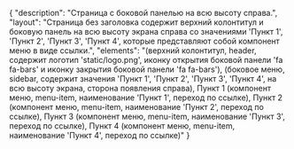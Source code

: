 {
"description": "Страница с боковой панелью на всю высоту справа.",
"layout": "Страница без заголовка содержит верхний колонтитул и боковую панель на всю высоту экрана справа со значениями 'Пункт 1', 'Пункт 2', 'Пункт 3', 'Пункт 4', которые представляют собой компонент меню в виде ссылки.",
"elements": "(верхний колонтитул, header, содержит логотип 'static/logo.png', иконку открытия боковой панели 'fa fa-bars' и иконку закрытия боковой панели 'fa fa-bars'),
(боковое меню, sidebar, содержит значения 'Пункт 1', 'Пункт 2', 'Пункт 3', 'Пункт 4', на всю высоту экрана, сторона появления справа),
Пункт 1 (компонент меню, menu-item, наименование 'Пункт 1', переход по ссылке),
Пункт 2 (компонент меню, menu-item, наименование 'Пункт 2', переход по ссылке),
Пункт 3 (компонент меню, menu-item, наименование 'Пункт 3', переход по ссылке),
Пункт 4 (компонент меню, menu-item, наименование 'Пункт 4', переход по ссылке)"
}
